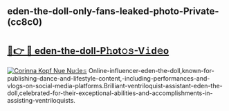 ## eden-the-doll-only-fans​-leaked-photo​-Private-(cc8c0)


# <h2><a href="https://mediaupload.pro?title=eden-the-doll&ref=git">🔗👉 🔴 eden-the-doll-P𝚑ot𝚘𝚜-V𝚒d𝚎o</a></h2>

[![Corinna Kopf Nue Nu𝚍e𝚜](https://i.imgur.com/0qMVB7G.gif)](https://mediaupload.pro?title=eden-the-doll&ref=git)
Online-influencer-eden-the-doll,known-for-publishing-dance-and-lifestyle-content,-including-performances-and-vlogs-on-social-media-platforms.Brilliant-ventriloquist-assistant-eden-the-doll,celebrated-for-their-exceptional-abilities-and-accomplishments-in-assisting-ventriloquists.  